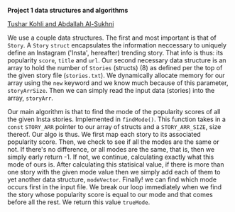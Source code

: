 **Project 1 data structures and algorithms**

<ins>Tushar Kohli and Abdallah Al-Sukhni</ins>

We use a couple data structures. The first and most important is that of `Story`.
A `Story` `struct` encapsulates the information neccessary to uniquely define an 
Instagram ('Insta', hereafter) trending story. That info is thus: its popularity
`score`, `title` and `url`. Our second necessary data structure is an array to 
hold the number of `Stories` (structs) (8) as defined per the top of the given 
story file (`stories.txt`). We dynamically allocate memory for our array using
the `new` keyword and we know much because of this parameter, `storyArrSize`. 
Then we can simply read the input data (stories) into the array, `storyArr`.

Our main algorithm is that to find the mode of the popularity scores of all the
given Insta stories. Implemented in `findMode()`. This function takes in a `const` 
`STORY_ARR` pointer to our array of structs and a `STORY_ARR_SIZE`, size thereof.
Our algo is thus. We first map each story to its associated popularity score. Then,
we check to see if all the modes are the same or not. If there's no difference, or
all modes are the same, that is, then we simply early return -1. If not, we continue,
calculating exactly what this mode of ours is. After calculating this statisical value, 
if there is more than one story with the given mode value then we simply add each of
them to yet another data structure, `modeVector`. Finally! we can find which mode
occurs first in the input file. We break our loop immediately when we find the story 
whose popularity score is equal to our mode and that comes before all the rest. 
We return this value `trueMode`.